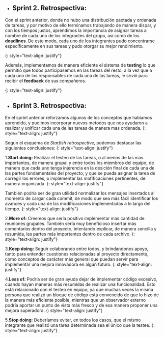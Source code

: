 - ## Sprint 2. Retrospectiva:

Con el sprint anterior, donde no hubo una distribución pactada y ordenada de tareas, y por motivo de ello terminamos trabajando de manera dispar, y con los tiempos justos, aprendimos la importancia de asignar tareas a nombre de cada uno de los integrantes del grupo, así como de los **deadlines**. De este modo, cada uno de los integrantes pudo concentrarse específicamente en sus tareas y pudo otorgar su mejor rendimiento.

{: style="text-align: justify"}

Además, implementamos de manera eficiente el sistema de **testing** lo que permitió que todos participasemos en las tareas del resto, a la vez que a cada uno de los responsables de cada una de las tareas, le sirvió para recibir el **feedback** de sus compañeros.

{: style="text-align: justify"}

- ## Sprint 3. Retrospectiva:

En el sprint anterior reforzamos algunos de los conceptos que habiamos aprendido, y pudimos incorporar nuevos metodos que nos ayudaron a realizar y unificar cada una de las tareas de manera mas ordenada.
{: style="text-align: justify"}

Segun el esquema de _Starfish retrospective_, podemos destacar las siguientes conclusiones:
{: style="text-align: justify"}

1.**Start doing:** Realizar el testeo de las tareas, o al menos de las mas importantes, de manera grupal y entre todos los miembros del equipo, de manera que cada uno tenga injerencia en la desición final de cada una de las partes fundamentales del proyecto, y que se pueda asignar la tarea de corregir los errores, o implementar las mofificaciones pertinentes, de manera organizada.
{: style="text-align: justify"}

También podría ser de gran utilidad normalizar los mensajes insertados al momento de cargar cada commit, de modo que sea más fácil identificar los avances y cada una de las modificaciones implementadas a lo largo del tiempo.
{: style="text-align: justify"}

2.**More of:** Creemos que sería positivo implementar más cantidad de reuniones grupales. También sería muy beneficioso insertar más comentarios dentro del proyecto, intentando explicar, de manera sencilla y resumida, las partes más importantes dentro de cada archivo.
{: style="text-align: justify"}

3.**Keep doing:** Seguir colaborando entre todos, y brindandonos apoyo, tanto para entender cuestiones relacionadas al proyecto directamente, como conceptos de carácter más general que puedan servir para implementar una mejora innovadora en algún futuro.
{: style="text-align: justify"}

4.**Less of:** Podría ser de gran ayuda dejar de implementar código excesivo, cuando hayan maneras más resumidas de realizar una funcionalidad. Esto está relacionado con el testeo en equipo, ya que muchas veces la misma persona que realizó un bloque de código está convencido de que lo hizo de la manera más eficiente posible, mientras que un observador externo podría aportar un punto de vista más fresco y de esa manera proponer una mejora superadora.
{: style="text-align: justify"}

5.**Stop doing:** Deberíamos evitar, en todos los casos, que el mismo integrante que realizó una tarea determinada sea el único que la testee.
{: style="text-align: justify"}
